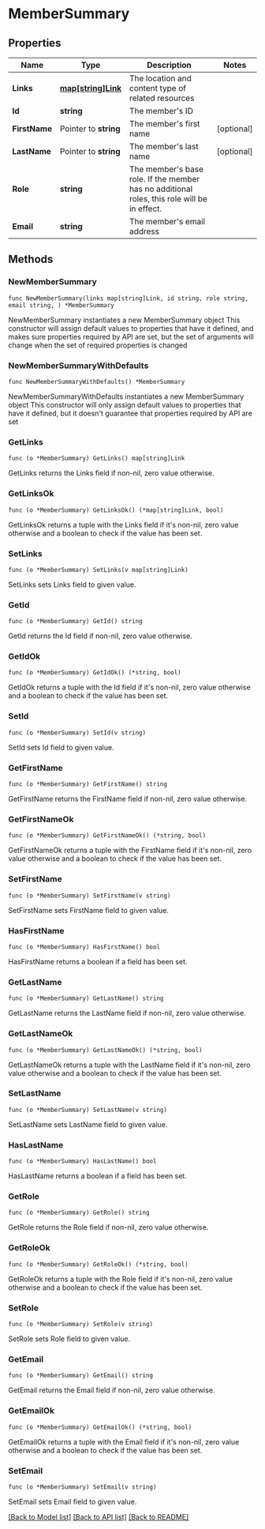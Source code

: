 # MemberSummary

## Properties

Name | Type | Description | Notes
------------ | ------------- | ------------- | -------------
**Links** | [**map[string]Link**](Link.md) | The location and content type of related resources | 
**Id** | **string** | The member&#39;s ID | 
**FirstName** | Pointer to **string** | The member&#39;s first name | [optional] 
**LastName** | Pointer to **string** | The member&#39;s last name | [optional] 
**Role** | **string** | The member&#39;s base role. If the member has no additional roles, this role will be in effect. | 
**Email** | **string** | The member&#39;s email address | 

## Methods

### NewMemberSummary

`func NewMemberSummary(links map[string]Link, id string, role string, email string, ) *MemberSummary`

NewMemberSummary instantiates a new MemberSummary object
This constructor will assign default values to properties that have it defined,
and makes sure properties required by API are set, but the set of arguments
will change when the set of required properties is changed

### NewMemberSummaryWithDefaults

`func NewMemberSummaryWithDefaults() *MemberSummary`

NewMemberSummaryWithDefaults instantiates a new MemberSummary object
This constructor will only assign default values to properties that have it defined,
but it doesn't guarantee that properties required by API are set

### GetLinks

`func (o *MemberSummary) GetLinks() map[string]Link`

GetLinks returns the Links field if non-nil, zero value otherwise.

### GetLinksOk

`func (o *MemberSummary) GetLinksOk() (*map[string]Link, bool)`

GetLinksOk returns a tuple with the Links field if it's non-nil, zero value otherwise
and a boolean to check if the value has been set.

### SetLinks

`func (o *MemberSummary) SetLinks(v map[string]Link)`

SetLinks sets Links field to given value.


### GetId

`func (o *MemberSummary) GetId() string`

GetId returns the Id field if non-nil, zero value otherwise.

### GetIdOk

`func (o *MemberSummary) GetIdOk() (*string, bool)`

GetIdOk returns a tuple with the Id field if it's non-nil, zero value otherwise
and a boolean to check if the value has been set.

### SetId

`func (o *MemberSummary) SetId(v string)`

SetId sets Id field to given value.


### GetFirstName

`func (o *MemberSummary) GetFirstName() string`

GetFirstName returns the FirstName field if non-nil, zero value otherwise.

### GetFirstNameOk

`func (o *MemberSummary) GetFirstNameOk() (*string, bool)`

GetFirstNameOk returns a tuple with the FirstName field if it's non-nil, zero value otherwise
and a boolean to check if the value has been set.

### SetFirstName

`func (o *MemberSummary) SetFirstName(v string)`

SetFirstName sets FirstName field to given value.

### HasFirstName

`func (o *MemberSummary) HasFirstName() bool`

HasFirstName returns a boolean if a field has been set.

### GetLastName

`func (o *MemberSummary) GetLastName() string`

GetLastName returns the LastName field if non-nil, zero value otherwise.

### GetLastNameOk

`func (o *MemberSummary) GetLastNameOk() (*string, bool)`

GetLastNameOk returns a tuple with the LastName field if it's non-nil, zero value otherwise
and a boolean to check if the value has been set.

### SetLastName

`func (o *MemberSummary) SetLastName(v string)`

SetLastName sets LastName field to given value.

### HasLastName

`func (o *MemberSummary) HasLastName() bool`

HasLastName returns a boolean if a field has been set.

### GetRole

`func (o *MemberSummary) GetRole() string`

GetRole returns the Role field if non-nil, zero value otherwise.

### GetRoleOk

`func (o *MemberSummary) GetRoleOk() (*string, bool)`

GetRoleOk returns a tuple with the Role field if it's non-nil, zero value otherwise
and a boolean to check if the value has been set.

### SetRole

`func (o *MemberSummary) SetRole(v string)`

SetRole sets Role field to given value.


### GetEmail

`func (o *MemberSummary) GetEmail() string`

GetEmail returns the Email field if non-nil, zero value otherwise.

### GetEmailOk

`func (o *MemberSummary) GetEmailOk() (*string, bool)`

GetEmailOk returns a tuple with the Email field if it's non-nil, zero value otherwise
and a boolean to check if the value has been set.

### SetEmail

`func (o *MemberSummary) SetEmail(v string)`

SetEmail sets Email field to given value.



[[Back to Model list]](../README.md#documentation-for-models) [[Back to API list]](../README.md#documentation-for-api-endpoints) [[Back to README]](../README.md)


